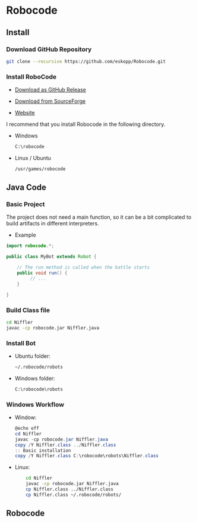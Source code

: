 # Robocode

## Install 
### Download GitHub Repository

```bash
git clone --recursive https://github.com/eskopp/Robocode.git
```

### Install RoboCode
- [Download as GitHub Release](https://github.com/robo-code/robocode/releases)

- [Download from SourceForge](https://robocode.sourceforge.io/download)

- [Website](https://robocode.sourceforge.io/)

I recommend that you install Robocode in the following directory.

- Windows
    ```cmd
    C:\robocode
    ```
- Linux / Ubuntu
    ```bash
    /usr/games/robocode
    ```


## Java Code
### Basic Project
The project does not need a main function, so it can be a bit complicated to build artifacts in different interpreters.

- Example
```java
import robocode.*;

public class MyBot extends Robot {

    // The run method is called when the battle starts
    public void run() {
         // ...
    }

}
```
### Build Class file
```bash
cd Niffler 
javac -cp robocode.jar Niffler.java
```

### Install Bot
- Ubuntu folder:
    ```bash
    ~/.robocode/robots
    ```
- Windows folder:
    ```bash
    C:\robocode\robots
    ```

### Windows Workflow
- Window:
    ```Powershell
    @echo off
    cd Niffler
    javac -cp robocode.jar Niffler.java 
    copy /Y Niffler.class ../Niffler.class
    :: Basic installation
    copy /Y Niffler.class C:\robocode\robots\Niffler.class
    ```
- Linux:
    ```bash
        cd Niffler
        javac -cp robocode.jar Niffler.java 
        cp Niffler.class ../Niffler.class
        cp Niffler.class ~/.robocode/robots/
    ```

## Robocode

